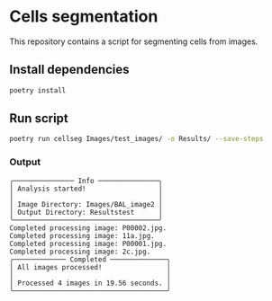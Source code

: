 # Cells segmentation

This repository contains a script for segmenting cells from images.

## Install dependencies

```bash
poetry install
```

## Run script

```bash
poetry run cellseg Images/test_images/ -o Results/ --save-steps
```

### Output

```text
╭─────────────── Info ───────────────╮
│ Analysis started!                  │
│                                    │
│ Image Directory: Images/BAL_image2 │
│ Output Directory: Resultstest      │
╰────────────────────────────────────╯
Completed processing image: P00002.jpg.
Completed processing image: 11a.jpg.
Completed processing image: P00001.jpg.
Completed processing image: 2c.jpg.
╭───────────── Completed ──────────────╮
│ All images processed!                │
│                                      │
│ Processed 4 images in 19.56 seconds. │
╰──────────────────────────────────────╯
```
